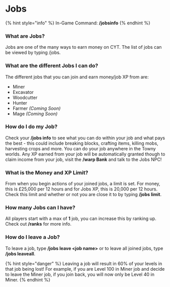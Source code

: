 # Jobs

{% hint style="info" %}
In-Game Command: **/jobsinfo**
{% endhint %}

### What are Jobs?

Jobs are one of the many ways to earn money on CYT. The list of jobs can be viewed by typing /jobs.

### What are the different Jobs I can do?

The different jobs that you can join and earn money/job XP from are:

* Miner
* Excavator
* Woodcutter
* Hunter
* Farmer _(Coming Soon)_
* Mage _(Coming Soon)_

### **How do I do my Job?**

Check your **/jobs info** to see what you can do within your job and what pays the best - this could include breaking blocks, crafting items, killing mobs, harvesting crops and more. You can do your job anywhere in the Towny worlds. Any XP earned from your job will be automatically granted though to claim income from your job, visit the **/warp Bank** and talk to the Jobs NPC!

### What is the Money and XP Limit?

From when you begin actions of your joined jobs, a limit is set. For money, this is £25,000 per 12 hours and for Jobs XP, this is 20,000 per 12 hours. Check this limit and whether or not you are close it to by typing **/jobs limit**.

### How many Jobs can I have?

All players start with a max of **1** job, you can increase this by ranking up.\
Check out **/ranks** for more info.

### How do I leave a Job?

To leave a job, type **/jobs leave \<job name>** or to leave all joined jobs, type **/jobs leaveall**.

{% hint style="danger" %}
Leaving a job will result in 60% of your levels in that job being lost! For example, if you are Level 100 in Miner job and decide to leave the Miner job, if you join back, you will now only be Level 40 in Miner.
{% endhint %}
